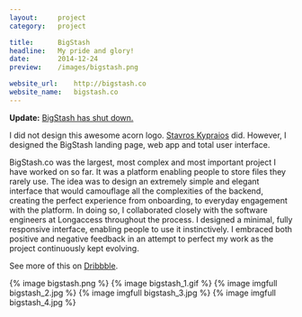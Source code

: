 ```yaml
---
layout:     project
category:   project

title:      BigStash
headline:   My pride and glory!
date:       2014-12-24
preview:    /images/bigstash.png

website_url:    http://bigstash.co
website_name:   bigstash.co
---
```

**Update:** [BigStash has shut down.](http://blog.bigstash.co/2015/07/03/bigstash-is-shutting-down/?utm_source=letters+from+vrypan&utm_campaign=68add8b37c-150723_letter_012&utm_medium=email&utm_term=0_267015b10c-68add8b37c-117994697)

I did not design this awesome acorn logo. [Stavros Kypraios](https://dribbble.com/shots/1922657-BigStash-icon?list=users&offset=1 "Logo by Stavros Kypraios") did. However, I designed the BigStash landing page, web app and total user interface.

BigStash.co was the largest, most complex and most important project I have worked on so far. It was a platform enabling people to store files they rarely use. The idea was to design an extremely simple and elegant interface that would camouflage all the complexities of the backend, creating the perfect experience from onboarding, to everyday engagement with the platform. In doing so, I collaborated closely with the software engineers at Longaccess throughout the process. I designed a minimal, fully responsive interface, enabling people to use it instinctively. I embraced both positive and negative feedback in an attempt to perfect my work as the project continuously kept evolving.

See more of this on [Dribbble](https://dribbble.com/shots/1859036-Bigstash/attachments/312876 "BigStash in Dribbble").

{% image bigstash.png %}
{% image bigstash_1.gif %}
{% image imgfull bigstash_2.jpg %}
{% image imgfull bigstash_3.jpg %}
{% image imgfull bigstash_4.jpg %}